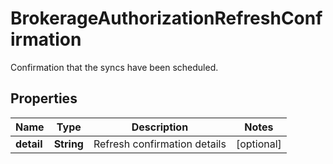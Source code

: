 

# BrokerageAuthorizationRefreshConfirmation

Confirmation that the syncs have been scheduled.

## Properties

| Name | Type | Description | Notes |
|------------ | ------------- | ------------- | -------------|
|**detail** | **String** | Refresh confirmation details |  [optional] |



